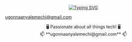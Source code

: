 <p align="center">
  <a href="https://git.io/typing-svg"><img src="https://readme-typing-svg.demolab.com?font=Fira+Code&pause=1000&color=B6B6B6&center=true&width=600&lines=%F0%9F%91%8B+Hey%2C+I'm+Ugonna+Anyalemechi!;Computer+Engineering+Student+%40+UT+Dallas" alt="Typing SVG" /></a>
</p>

[ugonnaanyalemechi@gmail.com](ugonnaanyalemechi@gmail.com)

<p align="center">🖥️ Passionate about all things tech! 🖥️<br>📫 **ugonnaanyalemechi@gmail.com** 📫</p>

<!--
**ugonnaanyalemechi/ugonnaanyalemechi** is a ✨ _special_ ✨ repository because its `README.md` (this file) appears on your GitHub profile.

Here are some ideas to get you started:

- 🔭 I’m currently working on ...
- 🌱 I’m currently learning ...
- 👯 I’m looking to collaborate on ...
- 🤔 I’m looking for help with ...
- 💬 Ask me about ...
- 📫 How to reach me: ...
- 😄 Pronouns: ...
- ⚡ Fun fact: ...
-->
